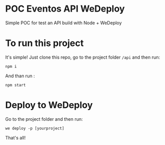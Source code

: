 # POC Eventos API WeDeploy
Simple POC for test an API build with Node + WeDeploy

# To run this project
It's simple! Just clone this repo, go to the project folder `/api` and then run:
````
npm i
````

And than run :
````
npm start
````

# Deploy to WeDeploy

Go to the project folder and then run:
````
we deploy -p [yourproject]
````

That's all!
